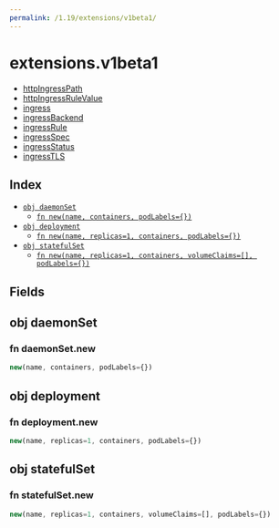 ```yaml
---
permalink: /1.19/extensions/v1beta1/
---
```


# extensions.v1beta1



* [httpIngressPath](httpIngressPath.md)
* [httpIngressRuleValue](httpIngressRuleValue.md)
* [ingress](ingress.md)
* [ingressBackend](ingressBackend.md)
* [ingressRule](ingressRule.md)
* [ingressSpec](ingressSpec.md)
* [ingressStatus](ingressStatus.md)
* [ingressTLS](ingressTLS.md)

## Index

* [`obj daemonSet`](#obj-daemonset)
  * [`fn new(name, containers, podLabels={})`](#fn-daemonsetnew)
* [`obj deployment`](#obj-deployment)
  * [`fn new(name, replicas=1, containers, podLabels={})`](#fn-deploymentnew)
* [`obj statefulSet`](#obj-statefulset)
  * [`fn new(name, replicas=1, containers, volumeClaims=[], podLabels={})`](#fn-statefulsetnew)

## Fields

## obj daemonSet



### fn daemonSet.new

```ts
new(name, containers, podLabels={})
```



## obj deployment



### fn deployment.new

```ts
new(name, replicas=1, containers, podLabels={})
```



## obj statefulSet



### fn statefulSet.new

```ts
new(name, replicas=1, containers, volumeClaims=[], podLabels={})
```

